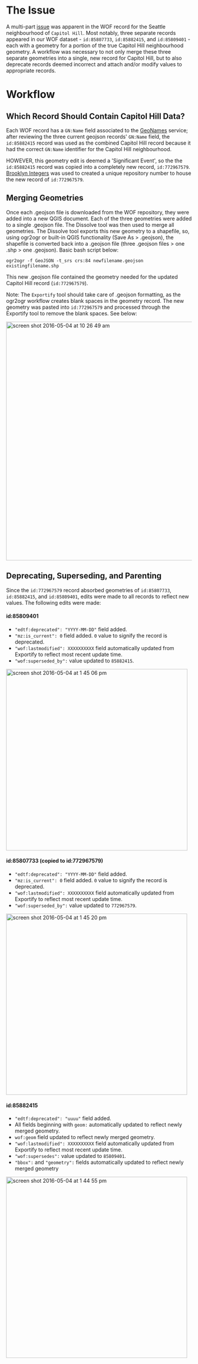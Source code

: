 # The Issue
A multi-part [issue](https://github.com/whosonfirst/whosonfirst-data/issues/162) was apparent in the WOF record for the Seattle neighbourhood of `Capitol Hill`. Most notably, three separate records appeared in our WOF dataset - `id:85807733`, `id:85882415`, and `id:85809401` - each with a geometry for a portion of the true Capitol Hill neighbourhood geometry. A workflow was necessary to not only merge these three separate geometries into a single, new record for Capitol Hill, but to also deprecate records deemed incorrect and attach and/or modify values to appropriate records. 

# Workflow
## Which Record Should Contain Capitol Hill Data?
Each WOF record has a `GN:Name` field associated to the [GeoNames](http://www.geonames.org/) service; after reviewing the three current geojson records' `GN:Name` field, the `id:85882415` record was used as the combined Capitol Hill record because it had the correct `GN:Name` identifier for the Capitol Hill neighbourhood.

HOWEVER, this geometry edit is deemed a 'Significant Event', so the the `id:85882415` record was copied into a completely new record, `id:772967579`. [Brooklyn Integers](http://www.brooklynintegers.com/create/) was used to created a unique repository number to house the new record of `id:772967579`.

## Merging Geometries
Once each .geojson file is downloaded from the WOF repository, they were added into a new QGIS document. Each of the three geometries were added to a single .geojson file. The Dissolve tool was then used to merge all geometries. The Dissolve tool exports this new geometry to a shapefile, so, using ogr2ogr or built-in QGIS functionality (Save As > .geojson), the shapefile is converted back into a .geojson file (three .geojson files > one .shp > one .geojson). Basic bash script below:

```
ogr2ogr -f GeoJSON -t_srs crs:84 newfilename.geojson existingfilename.shp
```

This new .geojson file contained the geometry needed for the updated Capitol Hill record (`id:772967579`).

Note: The `Exportify` tool should take care of .geojson formatting, as the ogr2ogr workflow creates blank spaces in the geometry record. The new geometry was pasted into `id:772967579` and processed through the Exportify tool to remove the blank spaces. See below:

<img width="647" alt="screen shot 2016-05-04 at 10 26 49 am" src="https://cloud.githubusercontent.com/assets/18567700/15023303/cc90a81c-11e4-11e6-8ccf-dead8be22bb2.png">

## Deprecating, Superseding, and Parenting
Since the `id:772967579` record absorbed geometries of `id:85807733`, `id:85882415`, and `id:85809401`, edits were made to all records to reflect new values. The following edits were made:

#### id:85809401
* `"edtf:deprecated": "YYYY-MM-DD"` field added.
* `"mz:is_current": 0` field added. `0` value to signify the record is deprecated. 
* `"wof:lastmodified": XXXXXXXXXX` field automatically updated from Exportify to reflect most recent update time.
*  `"wof:superseded_by":` value updated to `85882415`.

<img width="492" alt="screen shot 2016-05-04 at 1 45 06 pm" src="https://cloud.githubusercontent.com/assets/18567700/15028614/8aa3c488-11fe-11e6-9782-b9955411e344.png">


#### id:85807733 (copied to id:772967579)
* `"edtf:deprecated": "YYYY-MM-DD"` field added.
* `"mz:is_current": 0` field added. `0` value to signify the record is deprecated. 
* `"wof:lastmodified": XXXXXXXXXX` field automatically updated from Exportify to reflect most recent update time.
* `"wof:superseded_by":` value updated to `772967579`.

<img width="491" alt="screen shot 2016-05-04 at 1 45 20 pm" src="https://cloud.githubusercontent.com/assets/18567700/15028619/8c698c62-11fe-11e6-9820-b41317145330.png">

#### id:85882415
* `"edtf:deprecated": "uuuu"` field added.
* All fields beginning with `geom:` automatically updated to reflect newly merged geometry.
* `wof:geom` field updated to reflect newly merged geometry.
* `"wof:lastmodified": XXXXXXXXXX` field automatically updated from Exportify to reflect most recent update time.
* `"wof:supersedes":` value updated to `85809401`.
* `"bbox":` and `"geometry":` fields automatically updated to reflect newly merged geometry

<img width="491" alt="screen shot 2016-05-04 at 1 44 55 pm" src="https://cloud.githubusercontent.com/assets/18567700/15028612/8826307e-11fe-11e6-87ca-b9a7c33ec34e.png">
